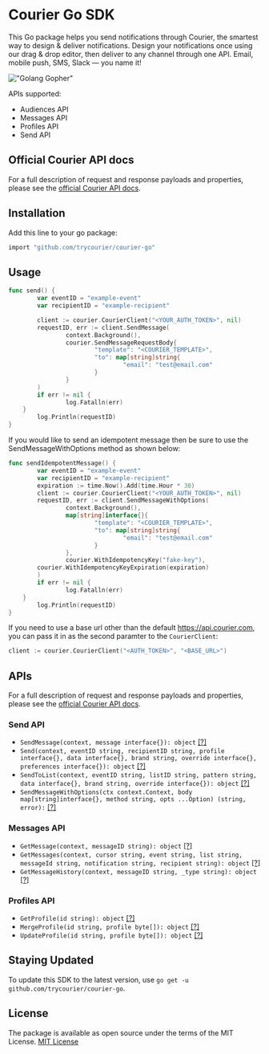 # Courier Go SDK

This Go package helps you send notifications through Courier, the smartest way to design & deliver notifications. Design your notifications once using our drag & drop editor, then deliver to any channel through one API. Email, mobile push, SMS, Slack — you name it!

!["Golang Gopher"](https://blog.golang.org/gopher/gopher.png)

APIs supported:

- Audiences API
- Messages API
- Profiles API
- Send API

## Official Courier API docs

For a full description of request and response payloads and properties, please see the [official Courier API docs](https://docs.courier.com/reference).

## Installation

Add this line to your go package:

```bash
import "github.com/trycourier/courier-go"
```

## Usage

```go
func send() {
        var eventID = "example-event"
        var recipientID = "example-recipient"

        client := courier.CourierClient("<YOUR_AUTH_TOKEN>", nil)
        requestID, err := client.SendMessage(
                context.Background(),
                courier.SendMessageRequestBody{
                        "template": "<COURIER_TEMPLATE>",
                        "to": map[string]string{
                                "email": "test@email.com"
                        }
                }
        )
        if err != nil {
                log.Fatalln(err)
	}
        log.Println(requestID)
}
```

If you would like to send an idempotent message then be sure to use the SendMessageWithOptions method as shown below:

```go
func sendIdempotentMessage() {
        var eventID = "example-event"
        var recipientID = "example-recipient"
        expiration := time.Now().Add(time.Hour * 30)
        client := courier.CourierClient("<YOUR_AUTH_TOKEN>", nil)
        requestID, err := client.SendMessageWithOptions(
                context.Background(),
                map[string]interface{}{
                        "template": "<COURIER_TEMPLATE>",
                        "to": map[string]string{
                                "email": "test@email.com"
                        }
                },
                courier.WithIdempotencyKey("fake-key"),
		courier.WithIdempotencyKeyExpiration(expiration)
        )
        if err != nil {
                log.Fatalln(err)
	}
        log.Println(requestID)
}
```

If you need to use a base url other than the default https://api.courier.com, you can pass it in as the second paramter to the `CourierClient`:

```go
client := courier.CourierClient("<AUTH_TOKEN>", "<BASE_URL>")
```

## APIs

For a full description of request and response payloads and properties, please see the [official Courier API docs](https://docs.courier.com/reference).

### Send API
* ```SendMessage(context, message interface{}): object``` [[?]](https://www.courier.com/docs/reference/send/message/)
* ```Send(context, eventID string, recipientID string, profile interface{}, data interface{}, brand string, override interface{}, preferences interface{}): object``` [[?]](https://www.courier.com/docs/reference/send/message/)
* ```SendToList(context, eventID string, listID string, pattern string, data interface{}, brand string, override interface{}): object``` [[?]](https://www.courier.com/docs/reference/send/list/)
* ```SendMessageWithOptions(ctx context.Context, body map[string]interface{}, method string, opts ...Option) (string, error):``` [[?]](https://www.courier.com/docs/reference/idempotent-requests/)

### Messages API

- `GetMessage(context, messageID string): object` [[?]](https://www.courier.com/docs/reference/messages/by-id/)
- `GetMessages(context, cursor string, event string, list string, messageId string, notification string, recipient string): object` [[?]](https://www.courier.com/docs/reference/messages/list/)
- `GetMessageHistory(context, messageID string, _type string): object` [[?]](https://www.courier.com/docs/reference/messages/history-by-id/)

### Profiles API

- `GetProfile(id string): object` [[?]](https://docs.courier.com/reference/profiles-api#getprofilebyrecipientid)
- `MergeProfile(id string, profile byte[]): object` [[?]](https://docs.courier.com/reference/profiles-api#mergeprofilebyrecipientid)
- `UpdateProfile(id string, profile byte[]): object` [[?]](https://docs.courier.com/reference/profiles-api#patchprofilebyrecipientid)

## Staying Updated

To update this SDK to the latest version, use `go get -u github.com/trycourier/courier-go`.

## License

The package is available as open source under the terms of the MIT License.
[MIT License](http://www.opensource.org/licenses/mit-license.php)
